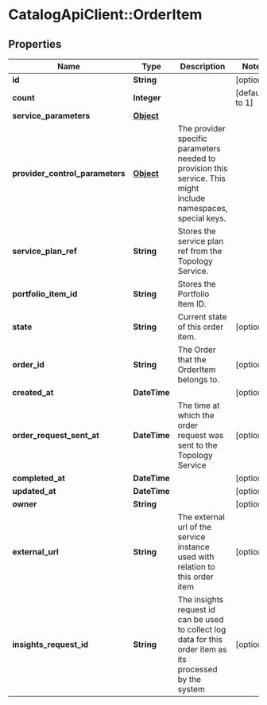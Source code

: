 # CatalogApiClient::OrderItem

## Properties
Name | Type | Description | Notes
------------ | ------------- | ------------- | -------------
**id** | **String** |  | [optional] 
**count** | **Integer** |  | [default to 1]
**service_parameters** | [**Object**](.md) |  | 
**provider_control_parameters** | [**Object**](.md) | The provider specific parameters needed to provision this service. This might include namespaces, special keys. | 
**service_plan_ref** | **String** | Stores the service plan ref from the Topology Service. | 
**portfolio_item_id** | **String** | Stores the Portfolio Item ID. | 
**state** | **String** | Current state of this order item. | [optional] 
**order_id** | **String** | The Order that the OrderItem belongs to. | [optional] 
**created_at** | **DateTime** |  | [optional] 
**order_request_sent_at** | **DateTime** | The time at which the order request was sent to the Topology Service | [optional] 
**completed_at** | **DateTime** |  | [optional] 
**updated_at** | **DateTime** |  | [optional] 
**owner** | **String** |  | [optional] 
**external_url** | **String** | The external url of the service instance used with relation to this order item | [optional] 
**insights_request_id** | **String** | The insights request id can be used to collect log data for this order item as its processed by the system | [optional] 


